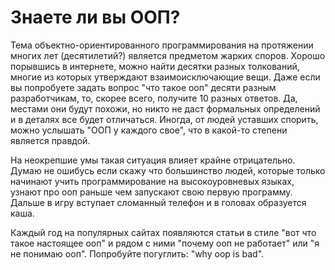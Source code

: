 # Знаете ли вы ООП?

Тема объектно-ориентированного программирования на протяжении многих лет \(десятилетий?\) является предметом жарких споров. Хорошо порывшись в интернете, можно найти десятки разных толкований, многие из которых утверждают взаимоисключающие вещи. Даже если вы попробуете задать вопрос "что такое ооп" десяти разным разработчикам, то, скорее всего, получите 10 разных ответов. Да, местами они будут похожи, но никто не даст формальных определений и в деталях все будет отличаться. Иногда, от людей уставших спорить, можно услышать "ООП у каждого свое", что в какой-то степени является правдой.

На неокрепшие умы такая ситуация влияет крайне отрицательно. Думаю не ошибусь если скажу что большинство людей, которые только начинают учить программирование на высокоуровневых языках, узнают про ооп раньше чем запускают свою первую программу. Дальше в игру вступает сломанный телефон и в головах образуется каша.

Каждый год на популярных сайтах появляются статьи в стиле "вот что такое настоящее ооп" и рядом с ними "почему ооп не работает" или "я не понимаю ооп". Попробуйте погуглить: "why oop is bad".

